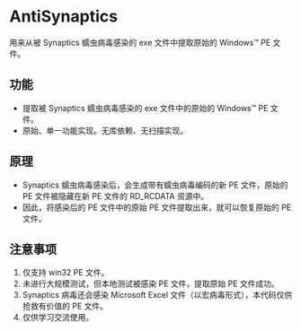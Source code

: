# AntiSynaptics

用来从被 Synaptics 蠕虫病毒感染的 exe 文件中提取原始的 Windows™ PE 文件。


## 功能

- 提取被 Synaptics 蠕虫病毒感染的 exe 文件中的原始的 Windows™ PE 文件。
- 原始、单一功能实现。无库依赖、无扫描实现。


## 原理

- Synaptics 蠕虫病毒感染后，会生成带有蠕虫病毒编码的新 PE 文件，原始的 PE 文件被隐藏在新 PE 文件的 RD_RCDATA 资源中。
- 因此，将感染后的 PE 文件中的原始 PE 文件提取出来，就可以恢复原始的 PE 文件。


## 注意事项

1. 仅支持 win32 PE 文件。
2. 未进行大规模测试，但本地测试被感染 PE 文件，提取原始 PE 文件成功。
3. Synaptics 病毒还会感染 Microsoft Excel 文件（以宏病毒形式），本代码仅供抢救有价值的 PE 文件。
4. 仅供学习交流使用。